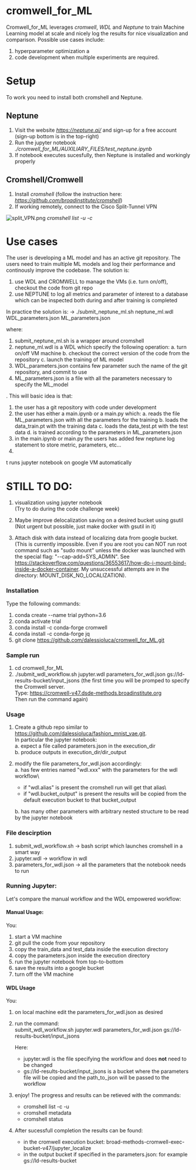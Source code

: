 # cromwell_for_ML
Cromwell_for_ML leverages *cromwell*, *WDL* and *Neptune* to train Machine Learning model at scale and nicely log the results for nice visualization and comparison. 
Possible use cases include:
1. hyperparameter optimization a
2. code development when multiple experiments are required.

# Setup
To work you need to install both cromshell and Neptune.

## Neptune
1. Visit the website *https://neptune.ai/* and sign-up for a free account (sign-up bottom is in the top-right)
2. Run the jupyter notebook *./cromwell_for_ML/AUXILIARY_FILES/test_neptune.ipynb*
3. If notebook executes sucesfully, then Neptune is installed and workingly properly

## Cromshell/Cromwell
1. Install *cromshell* (follow the instruction here: *https://github.com/broadinstitute/cromshell*)
2. If working remotely, connect to the Cisco Split-Tunnel VPN 

![split_VPN.png](split_VPN.png)
*cromshell list -u -c*


# Use cases
The user is developing a ML model and has an active git repository. 
The users need to train multiple ML models and log their performance and continously improve the codebase.
The solution is:
1. use WDL and CROMWELL to manage the VMs (i.e. turn on/off), checkout the code from git repo
2. use NEPTUNE to log all metrics and parameter of interest to a database which can be inspected both during and after training is completed

In practice the solution is: 
-> ./submit_neptune_ml.sh neptune_ml.wdl WDL_parameters.json ML_parameters.json

where:
1. submit_neptune_ml.sh is a wrapper around cromshell
2. neptune_ml.wdl is a WDL which specify the following operation:
	a. turn on/off VM machine
	b. checkout the correct version of the code from the repository
	c. launch the training of ML model
3. WDL_parameters.json contains few parameter such the name of the git repository, and commit to use
4. ML_parameters.json is a file with all the parameters necessary to specify the ML_model


. This will basic idea is that:
1. the user has a git repository with code under development
2. the user has either a main.ipynb or a main.py which:
	a. reads the file ML_parameters.json with all the parameters for the training
	b. loads the data_train.pt with the training data
	c. loads the data_test.pt with the test data
	d. is trained according to the parameters in ML_parameters.json
3. in the main.ipynb or main.py the users has added few neptune log statement to store metric, parameters, etc...
4. 




t runs jupyter notebook on google VM automatically 

# STILL TO DO:
1. visualization using jupyter notebook \
(Try to do during the code challenge week)

2. Maybe improve delocalization saving on a desired bucket using gsutil \
(Not urgent but possible, just make docker with gsutil in it)

3. Attach disk with data instead of localizing data from google bucket. \
(This is currently impossible. Even if you are root you can NOT run root command such as "sudo mount" unless the docker was launched with the special flag: "--cap-add=SYS_ADMIN". See https://stackoverflow.com/questions/36553617/how-do-i-mount-bind-inside-a-docker-container. My unsuccessful attempts are in the directory: MOUNT_DISK_NO_LOCALIZATION).  

### Installation
Type the following commands:
1. conda create --name trial python=3.6
2. conda activate trial
3. conda install -c conda-forge cromwell
4. conda install -c conda-forge jq
5. git clone https://github.com/dalessioluca/cromwell_for_ML.git

### Sample run
1. cd cromwell_for_ML
2. ./submit_wdl_workflow.sh jupyter.wdl parameters_for_wdl.json gs://ld-results-bucket/input_jsons
   (the first time you will be promped to specify the Cromwell server. \
    Type: https://cromwell-v47.dsde-methods.broadinstitute.org \
    Then run the command again)

### Usage
1. Create a github repo similar to https://github.com/dalessioluca/fashion_mnist_vae.git. \
   In particular the jupyter notebook:\
   a. expect a file called parameters.json in the execution_dir\
   b. produce outputs in execution_dir/dir_output
2. modify the file parameters_for_wdl.json accordingly:\
   a. has few entries named "wdl.xxx" with the parameters for the wdl workflow\
	- if "wdl.alias" is present the cromshell run will get that alias\
	- if "wdl.bucket_output" is present the results will be copied from the default execution bucket to that bucket_output 
   
   b. has many other parameters with arbitrary nested structure to be read by the jupyter notebook
   

### File descirption
1. submit_wdl_workflow.sh -> bash script which launches cromshell in a smart way
2. jupyter.wdl -> workflow in wdl 
3. parameters_for_wdl.json -> all the parameters that the notebook needs to run


### Running Jupyter:

Let's compare the manual workflow and the WDL empowered workflow:

#### Manual Usage: 
You:
1. start a VM machine
2. git pull the code from your repository
3. copy the train_data and test_data inside the execution directory 
4. copy the parameters.json inside the execution directory
5. run the jupyter notebook from top-to-bottom
6. save the results into a google bucket
7. turn off the VM machine

#### WDL Usage
You:
1. on local machine edit the parameters_for_wdl.json as desired
2. run the command:\
   submit_wdl_workflow.sh jupyter.wdl parameters_for_wdl.json gs://ld-results-bucket/input_jsons 

   Here: 
   - jupyter.wdl is the file specifying the workflow and does **not** need to be changed
   - gs://ld-results-bucket/input_jsons is a bucket where the parameters file will be copied and the path_to_json will be passed to the workflow	
   
3. enjoy! The progress and results can be retieved with the commands: 
   - cromshell list -c -u
   - cromshell metadata
   - cromshell status
   
4. After sucessfull completion the results can be found:
   - in the cromwell execution bucket: broad-methods-cromwell-exec-bucket-v47/jupyter_localize
   - in the output bucket if specified in the parameters.json: for example gs://ld-results-bucket
